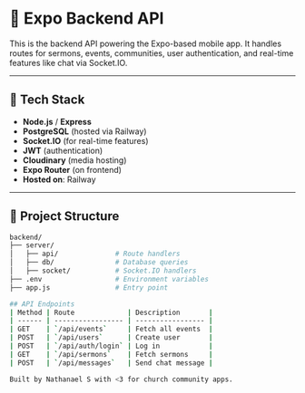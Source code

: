 # 📡 Expo Backend API

This is the backend API powering the Expo-based mobile app. It handles routes for sermons, events, communities, user authentication, and real-time features like chat via Socket.IO.

---

## 🔧 Tech Stack

- **Node.js** / **Express**
- **PostgreSQL** (hosted via Railway)
- **Socket.IO** (for real-time features)
- **JWT** (authentication)
- **Cloudinary** (media hosting)
- **Expo Router** (on frontend)
- **Hosted on**: Railway

---

## 📁 Project Structure

```bash
backend/
├── server/
│   ├── api/              # Route handlers
│   ├── db/               # Database queries
│   ├── socket/           # Socket.IO handlers
├── .env                  # Environment variables
├── app.js                # Entry point

## API Endpoints
| Method | Route             | Description       |
| ------ | ----------------- | ----------------- |
| GET    | `/api/events`     | Fetch all events  |
| POST   | `/api/users`      | Create user       |
| POST   | `/api/auth/login` | Log in            |
| GET    | `/api/sermons`    | Fetch sermons     |
| POST   | `/api/messages`   | Send chat message |

Built by Nathanael S with <3 for church community apps.
